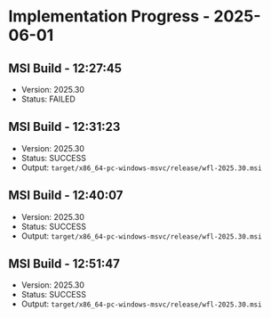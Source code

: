 # Implementation Progress - 2025-06-01


## MSI Build - 12:27:45

- Version: 2025.30
- Status: FAILED


## MSI Build - 12:31:23

- Version: 2025.30
- Status: SUCCESS
- Output: `target/x86_64-pc-windows-msvc/release/wfl-2025.30.msi`


## MSI Build - 12:40:07

- Version: 2025.30
- Status: SUCCESS
- Output: `target/x86_64-pc-windows-msvc/release/wfl-2025.30.msi`


## MSI Build - 12:51:47

- Version: 2025.30
- Status: SUCCESS
- Output: `target/x86_64-pc-windows-msvc/release/wfl-2025.30.msi`

